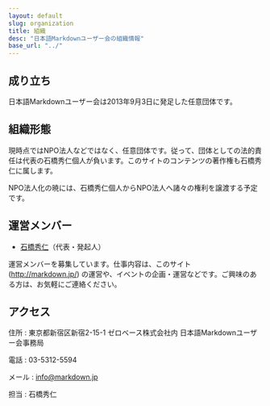 ```yaml
---
layout: default
slug: organization
title: 組織
desc: "日本語Markdownユーザー会の組織情報"
base_url: "../"
---
```


## 成り立ち

日本語Markdownユーザー会は2013年9月3日に発足した任意団体です。

## 組織形態

現時点ではNPO法人などではなく、任意団体です。従って、団体としての法的責任は代表の石橋秀仁個人が負います。このサイトのコンテンツの著作権も石橋秀仁に属します。 

NPO法人化の暁には、石橋秀仁個人からNPO法人へ諸々の権利を譲渡する予定です。

## 運営メンバー

- [石橋秀仁](http://ja.ishibashihideto.net/)（代表・発起人）

運営メンバーを募集しています。仕事内容は、このサイト (http://markdown.jp/) の運営や、イベントの企画・運営などです。ご興味のある方は、お気軽にご連絡ください。

## アクセス

住所
: 東京都新宿区新宿2-15-1 ゼロベース株式会社内 日本語Markdownユーザー会事務局

電話
: 03-5312-5594

メール
: [info@markdown.jp](mailto:info@markdown.jp)

担当
: 石橋秀仁
